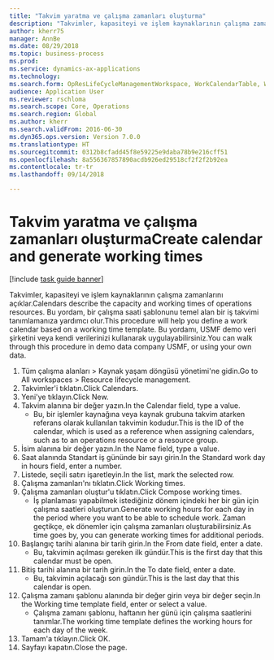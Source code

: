 ```yaml
--- 
title: "Takvim yaratma ve çalışma zamanları oluşturma"
description: "Takvimler, kapasiteyi ve işlem kaynaklarının çalışma zamanlarını açıklar."
author: kherr75
manager: AnnBe
ms.date: 08/29/2018
ms.topic: business-process
ms.prod: 
ms.service: dynamics-ax-applications
ms.technology: 
ms.search.form: OpResLifeCycleManagementWorkspace, WorkCalendarTable, WorkCalendarDate
audience: Application User
ms.reviewer: rschloma
ms.search.scope: Core, Operations
ms.search.region: Global
ms.author: kherr
ms.search.validFrom: 2016-06-30
ms.dyn365.ops.version: Version 7.0.0
ms.translationtype: HT
ms.sourcegitcommit: 0312b8cfadd45f8e59225e9daba78b9e216cff51
ms.openlocfilehash: 8a556367857890acdb926ed29518cf2f2f2b92ea
ms.contentlocale: tr-tr
ms.lasthandoff: 09/14/2018

---
```

# <a name="create-calendar-and-generate-working-times"></a><span data-ttu-id="0d2da-103">Takvim yaratma ve çalışma zamanları oluşturma</span><span class="sxs-lookup"><span data-stu-id="0d2da-103">Create calendar and generate working times</span></span>

[!include [task guide banner](../../includes/task-guide-banner.md)]

<span data-ttu-id="0d2da-104">Takvimler, kapasiteyi ve işlem kaynaklarının çalışma zamanlarını açıklar.</span><span class="sxs-lookup"><span data-stu-id="0d2da-104">Calendars describe the capacity and working times of operations resources.</span></span> <span data-ttu-id="0d2da-105">Bu yordam, bir çalışma saati şablonunu temel alan bir iş takvimi tanımlamanıza yardımcı olur.</span><span class="sxs-lookup"><span data-stu-id="0d2da-105">This procedure will help you define a work calendar based on a working time template.</span></span> <span data-ttu-id="0d2da-106">Bu yordamı, USMF demo veri şirketini veya kendi verilerinizi kullanarak uygulayabilirsiniz.</span><span class="sxs-lookup"><span data-stu-id="0d2da-106">You can walk through this procedure in demo data company USMF, or using your own data.</span></span>

1. <span data-ttu-id="0d2da-107">Tüm çalışma alanları > Kaynak yaşam döngüsü yönetimi'ne gidin.</span><span class="sxs-lookup"><span data-stu-id="0d2da-107">Go to All workspaces > Resource lifecycle management.</span></span>
2. <span data-ttu-id="0d2da-108">Takvimler'i tıklatın.</span><span class="sxs-lookup"><span data-stu-id="0d2da-108">Click Calendars.</span></span>
3. <span data-ttu-id="0d2da-109">Yeni'ye tıklayın.</span><span class="sxs-lookup"><span data-stu-id="0d2da-109">Click New.</span></span>
4. <span data-ttu-id="0d2da-110">Takvim alanına bir değer yazın.</span><span class="sxs-lookup"><span data-stu-id="0d2da-110">In the Calendar field, type a value.</span></span>
    * <span data-ttu-id="0d2da-111">Bu, bir işlemler kaynağına veya kaynak grubuna takvim atarken referans olarak kullanılan takvimin kodudur.</span><span class="sxs-lookup"><span data-stu-id="0d2da-111">This is the ID of the calendar, which is used as a reference when assigning calendars, such as to an operations resource or a resource group.</span></span>  
5. <span data-ttu-id="0d2da-112">İsim alanına bir değer yazın.</span><span class="sxs-lookup"><span data-stu-id="0d2da-112">In the Name field, type a value.</span></span>
6. <span data-ttu-id="0d2da-113">Saat alanında Standart iş gününde bir sayı girin.</span><span class="sxs-lookup"><span data-stu-id="0d2da-113">In the Standard work day in hours field, enter a number.</span></span>
7. <span data-ttu-id="0d2da-114">Listede, seçili satırı işaretleyin.</span><span class="sxs-lookup"><span data-stu-id="0d2da-114">In the list, mark the selected row.</span></span>
8. <span data-ttu-id="0d2da-115">Çalışma zamanları'nı tıklatın.</span><span class="sxs-lookup"><span data-stu-id="0d2da-115">Click Working times.</span></span>
9. <span data-ttu-id="0d2da-116">Çalışma zamanları oluştur'u tıklatın.</span><span class="sxs-lookup"><span data-stu-id="0d2da-116">Click Compose working times.</span></span>
    * <span data-ttu-id="0d2da-117">İş planlaması yapabilmek istediğiniz dönem içindeki her bir gün için çalışma saatleri oluşturun.</span><span class="sxs-lookup"><span data-stu-id="0d2da-117">Generate working hours for each day in the period where you want to be able to schedule work.</span></span> <span data-ttu-id="0d2da-118">Zaman geçtikçe, ek dönemler için çalışma zamanları oluşturabilirsiniz.</span><span class="sxs-lookup"><span data-stu-id="0d2da-118">As time goes by, you can generate working times for additional periods.</span></span>  
10. <span data-ttu-id="0d2da-119">Başlangıç tarihi alanına bir tarih girin.</span><span class="sxs-lookup"><span data-stu-id="0d2da-119">In the From date field, enter a date.</span></span>
    * <span data-ttu-id="0d2da-120">Bu, takvimin açılması gereken ilk gündür.</span><span class="sxs-lookup"><span data-stu-id="0d2da-120">This is the first day that this calendar must be open.</span></span>  
11. <span data-ttu-id="0d2da-121">Bitiş tarihi alanına bir tarih girin.</span><span class="sxs-lookup"><span data-stu-id="0d2da-121">In the To date field, enter a date.</span></span>
    * <span data-ttu-id="0d2da-122">Bu, takvimin açılacağı son gündür.</span><span class="sxs-lookup"><span data-stu-id="0d2da-122">This is the last day that this calendar is open.</span></span>  
12. <span data-ttu-id="0d2da-123">Çalışma zamanı şablonu alanında bir değer girin veya bir değer seçin.</span><span class="sxs-lookup"><span data-stu-id="0d2da-123">In the Working time template field, enter or select a value.</span></span>
    * <span data-ttu-id="0d2da-124">Çalışma zamanı şablonu, haftanın her günü için çalışma saatlerini tanımlar.</span><span class="sxs-lookup"><span data-stu-id="0d2da-124">The working time template defines the working hours for each day of the week.</span></span>  
13. <span data-ttu-id="0d2da-125">Tamam'a tıklayın.</span><span class="sxs-lookup"><span data-stu-id="0d2da-125">Click OK.</span></span>
14. <span data-ttu-id="0d2da-126">Sayfayı kapatın.</span><span class="sxs-lookup"><span data-stu-id="0d2da-126">Close the page.</span></span>


